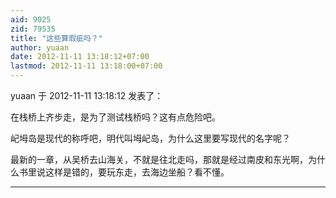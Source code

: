 ```yaml
---
aid: 9025
zid: 79535
title: "这些算瑕疵吗？"
author: yuaan
date: 2012-11-11 13:18:12+07:00
lastmod: 2012-11-11 13:18:00+07:00
---
```


yuaan 于 2012-11-11 13:18:12 发表了：

在栈桥上齐步走，是为了测试栈桥吗？这有点危险吧。

屺坶岛是现代的称呼吧，明代叫坶屺岛，为什么这里要写现代的名字呢？

最新的一章，从吴桥去山海关，不就是往北走吗，那就是经过南皮和东光啊，为什么书里说这样是错的，要玩东走，去海边坐船？看不懂。

---
